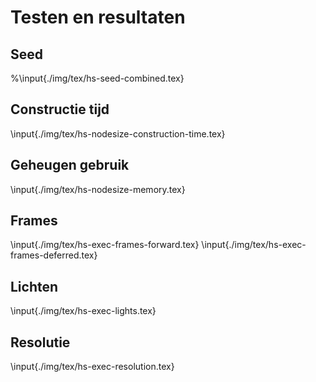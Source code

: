 # Testen en resultaten

## Seed

%\input{./img/tex/hs-seed-combined.tex}

## Constructie tijd

\input{./img/tex/hs-nodesize-construction-time.tex}


## Geheugen gebruik

\input{./img/tex/hs-nodesize-memory.tex}

## Frames

\input{./img/tex/hs-exec-frames-forward.tex}
\input{./img/tex/hs-exec-frames-deferred.tex}

## Lichten

\input{./img/tex/hs-exec-lights.tex}

## Resolutie

\input{./img/tex/hs-exec-resolution.tex}
